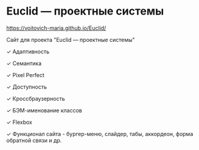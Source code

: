 # Euclid — проектные системы
https://voitovich-maria.github.io/Euclid/

Сайт для проекта "Euclid — проектные системы"

✓ Адаптивность

✓ Семантика

✓ Pixel Perfect

✓ Доступность

✓ Кроссбраузерность

✓ БЭМ-именование классов

✓ Flexbox

✓ Функционал сайта - бургер-меню, слайдер, табы, аккордеон, форма обратной связи и др.

